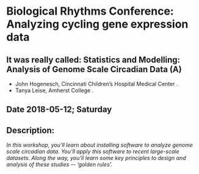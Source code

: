 # Biological Rhythms Conference: Analyzing cycling gene expression data 
## It was really called: Statistics and Modelling: Analysis of Genome Scale Circadian Data (A) 


* John Hogenesch, Cincinnati Children’s Hospital Medical Center .  
* Tanya Leise, Amherst College .  

## Date 2018-05-12; Saturday 



## Description: 

*In this workshop, you’ll learn about installing software to analyze genome
scale circadian data. You’ll apply this software to recent large-scale datasets.
Along the way, you’ll learn some key principles to design and analysis of
these studies -- ‘golden rules’.*

